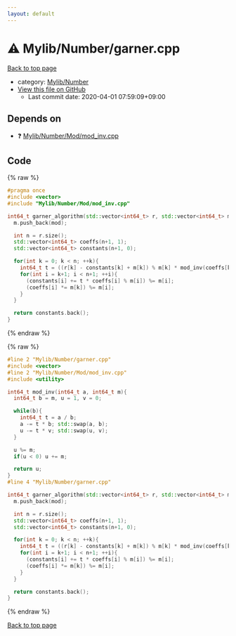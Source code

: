 ```yaml
---
layout: default
---
```


<!-- mathjax config similar to math.stackexchange -->
<script type="text/javascript" async
  src="https://cdnjs.cloudflare.com/ajax/libs/mathjax/2.7.5/MathJax.js?config=TeX-MML-AM_CHTML">
</script>
<script type="text/x-mathjax-config">
  MathJax.Hub.Config({
    TeX: { equationNumbers: { autoNumber: "AMS" }},
    tex2jax: {
      inlineMath: [ ['$','$'] ],
      processEscapes: true
    },
    "HTML-CSS": { matchFontHeight: false },
    displayAlign: "left",
    displayIndent: "2em"
  });
</script>

<script type="text/javascript" src="https://cdnjs.cloudflare.com/ajax/libs/jquery/3.4.1/jquery.min.js"></script>
<script src="https://cdn.jsdelivr.net/npm/jquery-balloon-js@1.1.2/jquery.balloon.min.js" integrity="sha256-ZEYs9VrgAeNuPvs15E39OsyOJaIkXEEt10fzxJ20+2I=" crossorigin="anonymous"></script>
<script type="text/javascript" src="../../../assets/js/copy-button.js"></script>
<link rel="stylesheet" href="../../../assets/css/copy-button.css" />


# :warning: Mylib/Number/garner.cpp

<a href="../../../index.html">Back to top page</a>

* category: <a href="../../../index.html#5fda78fda98ef9fc0f87c6b50d529f19">Mylib/Number</a>
* <a href="{{ site.github.repository_url }}/blob/master/Mylib/Number/garner.cpp">View this file on GitHub</a>
    - Last commit date: 2020-04-01 07:59:09+09:00




## Depends on

* :question: <a href="Mod/mod_inv.cpp.html">Mylib/Number/Mod/mod_inv.cpp</a>


## Code

<a id="unbundled"></a>
{% raw %}
```cpp
#pragma once
#include <vector>
#include "Mylib/Number/Mod/mod_inv.cpp"

int64_t garner_algorithm(std::vector<int64_t> r, std::vector<int64_t> m, const int64_t mod){
  m.push_back(mod);

  int n = r.size();
  std::vector<int64_t> coeffs(n+1, 1);
  std::vector<int64_t> constants(n+1, 0);

  for(int k = 0; k < n; ++k){
    int64_t t = ((r[k] - constants[k] + m[k]) % m[k] * mod_inv(coeffs[k], m[k])) % m[k];
    for(int i = k+1; i < n+1; ++i){
      (constants[i] += t * coeffs[i] % m[i]) %= m[i];
      (coeffs[i] *= m[k]) %= m[i];
    }
  }

  return constants.back();
}

```
{% endraw %}

<a id="bundled"></a>
{% raw %}
```cpp
#line 2 "Mylib/Number/garner.cpp"
#include <vector>
#line 2 "Mylib/Number/Mod/mod_inv.cpp"
#include <utility>

int64_t mod_inv(int64_t a, int64_t m){
  int64_t b = m, u = 1, v = 0;

  while(b){
    int64_t t = a / b;
    a -= t * b; std::swap(a, b);
    u -= t * v; std::swap(u, v);
  }

  u %= m;
  if(u < 0) u += m;

  return u;
}
#line 4 "Mylib/Number/garner.cpp"

int64_t garner_algorithm(std::vector<int64_t> r, std::vector<int64_t> m, const int64_t mod){
  m.push_back(mod);

  int n = r.size();
  std::vector<int64_t> coeffs(n+1, 1);
  std::vector<int64_t> constants(n+1, 0);

  for(int k = 0; k < n; ++k){
    int64_t t = ((r[k] - constants[k] + m[k]) % m[k] * mod_inv(coeffs[k], m[k])) % m[k];
    for(int i = k+1; i < n+1; ++i){
      (constants[i] += t * coeffs[i] % m[i]) %= m[i];
      (coeffs[i] *= m[k]) %= m[i];
    }
  }

  return constants.back();
}

```
{% endraw %}

<a href="../../../index.html">Back to top page</a>

